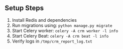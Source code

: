 ## Setup Steps
1. Install Redis and dependencies
2. Run migrations using: `python manage.py migrate`
3. Start Celery worker: `celery -A crm worker -l info`
4. Start Celery Beat: `celery -A crm beat -l info`
5. Verify logs in `/tmp/crm_report_log.txt`